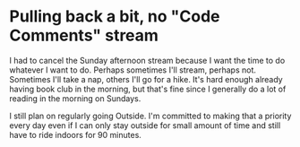 # Pulling back a bit, no "Code Comments" stream

I had to cancel the Sunday afternoon stream because I want the time to do whatever I want to do. Perhaps sometimes I'll stream, perhaps not. Sometimes I'll take a nap, others I'll go for a hike. It's hard enough already having book club in the morning, but that's fine since I generally do a lot of reading in the morning on Sundays.

I still plan on regularly going Outside. I'm committed to making that a priority every day even if I can only stay outside for small amount of time and still have to ride indoors for 90 minutes.
